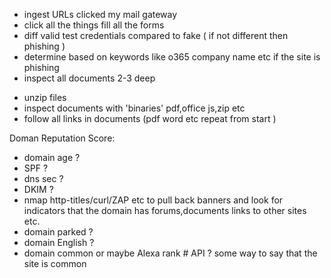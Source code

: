 
* ingest URLs clicked my mail gateway
* click all the things fill all the forms
* diff valid test credentials compared to fake ( if not different then phishing )
* determine based on keywords like o365 company name etc if the site is phishing
* inspect all documents 2-3 deep 
- unzip files
- inspect documents with 'binaries' pdf,office js,zip etc
- follow all links in documents (pdf word etc repeat from start )
 
 
 Doman Reputation Score:
 
* domain age ?
* SPF ?
* dns sec ?
* DKIM ?
* nmap http-titles/curl/ZAP etc to pull back banners and look for indicators that the domain has forums,documents links to other sites etc. 
* domain parked ?
* domain English ?
* domain common or maybe Alexa rank # API ? some way to say that the site is common


